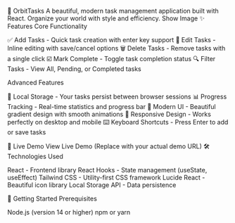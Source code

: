 🚀 OrbitTasks
A beautiful, modern task management application built with React. Organize your world with style and efficiency.
Show Image
✨ Features
Core Functionality

✅ Add Tasks - Quick task creation with enter key support
📝 Edit Tasks - Inline editing with save/cancel options
🗑️ Delete Tasks - Remove tasks with a single click
☑️ Mark Complete - Toggle task completion status
🔍 Filter Tasks - View All, Pending, or Completed tasks

Advanced Features

💾 Local Storage - Your tasks persist between browser sessions
📊 Progress Tracking - Real-time statistics and progress bar
🎨 Modern UI - Beautiful gradient design with smooth animations
📱 Responsive Design - Works perfectly on desktop and mobile
⌨️ Keyboard Shortcuts - Press Enter to add or save tasks

🎯 Live Demo
View Live Demo (Replace with your actual demo URL)
🛠️ Technologies Used

React - Frontend library
React Hooks - State management (useState, useEffect)
Tailwind CSS - Utility-first CSS framework
Lucide React - Beautiful icon library
Local Storage API - Data persistence

🚀 Getting Started
Prerequisites

Node.js (version 14 or higher)
npm or yarn